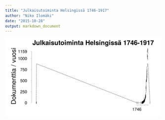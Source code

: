 ```yaml
---
title: "Julkaisutoiminta Helsingissä 1746-1917"
author: "Niko Ilomäki"
date: "2015-10-28"
output: markdown_document
---
```






![plot of chunk Helsinki](figure/Helsinki-1.png) 


